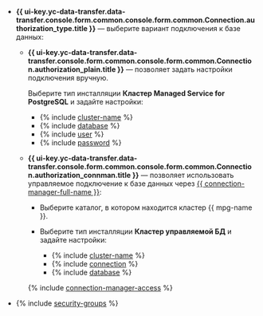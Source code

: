 
* **{{ ui-key.yc-data-transfer.data-transfer.console.form.common.console.form.common.Connection.authorization_type.title }}** — выберите вариант подключения к базе данных:

    * **{{ ui-key.yc-data-transfer.data-transfer.console.form.common.console.form.common.Connection.authorization_plain.title }}** — позволяет задать настройки подключения вручную.

        Выберите тип инсталляции **Кластер Managed Service for PostgreSQL** и задайте настройки:

        * {% include [cluster-name](../../fields/postgresql/ui/cluster-name.md) %}
        * {% include [database](../../fields/postgresql/ui/database.md) %}
        * {% include [user](../../fields/postgresql/ui/user.md) %}
        * {% include [password](../../fields/postgresql/ui/password.md) %}

    * **{{ ui-key.yc-data-transfer.data-transfer.console.form.common.console.form.common.Connection.authorization_connman.title }}** — позволяет использовать управляемое подключение к базе данных через [{{ connection-manager-full-name }}](../../../../metadata-hub/quickstart/connection-manager.md):

        * Выберите каталог, в котором находится кластер {{ mpg-name }}.
        * Выберите тип инсталляции **Кластер управляемой БД** и задайте настройки:

            * {% include [cluster-name](../../fields/postgresql/ui/cluster-name.md) %}
            * {% include [connection](../../fields/postgresql/ui/connection.md) %}
            * {% include [database](../../fields/postgresql/ui/database.md) %}

        {% include [connection-manager-access](../../notes/connection-manager-access.md) %}

* {% include [security-groups](../../fields/postgresql/ui/security-groups.md) %}

